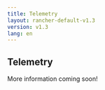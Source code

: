 ```yaml
---
title: Telemetry
layout: rancher-default-v1.3
version: v1.3
lang: en
---
```


## Telemetry

More information coming soon!
